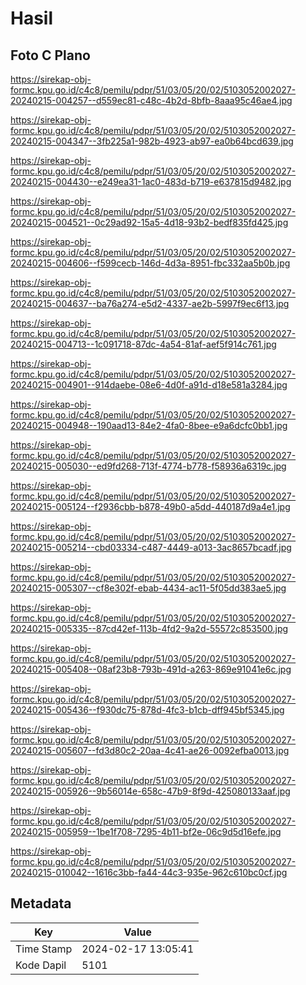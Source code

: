 # Hasil

## Foto C Plano

https://sirekap-obj-formc.kpu.go.id/c4c8/pemilu/pdpr/51/03/05/20/02/5103052002027-20240215-004257--d559ec81-c48c-4b2d-8bfb-8aaa95c46ae4.jpg

https://sirekap-obj-formc.kpu.go.id/c4c8/pemilu/pdpr/51/03/05/20/02/5103052002027-20240215-004347--3fb225a1-982b-4923-ab97-ea0b64bcd639.jpg

https://sirekap-obj-formc.kpu.go.id/c4c8/pemilu/pdpr/51/03/05/20/02/5103052002027-20240215-004430--e249ea31-1ac0-483d-b719-e637815d9482.jpg

https://sirekap-obj-formc.kpu.go.id/c4c8/pemilu/pdpr/51/03/05/20/02/5103052002027-20240215-004521--0c29ad92-15a5-4d18-93b2-bedf835fd425.jpg

https://sirekap-obj-formc.kpu.go.id/c4c8/pemilu/pdpr/51/03/05/20/02/5103052002027-20240215-004606--f599cecb-146d-4d3a-8951-fbc332aa5b0b.jpg

https://sirekap-obj-formc.kpu.go.id/c4c8/pemilu/pdpr/51/03/05/20/02/5103052002027-20240215-004637--ba76a274-e5d2-4337-ae2b-5997f9ec6f13.jpg

https://sirekap-obj-formc.kpu.go.id/c4c8/pemilu/pdpr/51/03/05/20/02/5103052002027-20240215-004713--1c091718-87dc-4a54-81af-aef5f914c761.jpg

https://sirekap-obj-formc.kpu.go.id/c4c8/pemilu/pdpr/51/03/05/20/02/5103052002027-20240215-004901--914daebe-08e6-4d0f-a91d-d18e581a3284.jpg

https://sirekap-obj-formc.kpu.go.id/c4c8/pemilu/pdpr/51/03/05/20/02/5103052002027-20240215-004948--190aad13-84e2-4fa0-8bee-e9a6dcfc0bb1.jpg

https://sirekap-obj-formc.kpu.go.id/c4c8/pemilu/pdpr/51/03/05/20/02/5103052002027-20240215-005030--ed9fd268-713f-4774-b778-f58936a6319c.jpg

https://sirekap-obj-formc.kpu.go.id/c4c8/pemilu/pdpr/51/03/05/20/02/5103052002027-20240215-005124--f2936cbb-b878-49b0-a5dd-440187d9a4e1.jpg

https://sirekap-obj-formc.kpu.go.id/c4c8/pemilu/pdpr/51/03/05/20/02/5103052002027-20240215-005214--cbd03334-c487-4449-a013-3ac8657bcadf.jpg

https://sirekap-obj-formc.kpu.go.id/c4c8/pemilu/pdpr/51/03/05/20/02/5103052002027-20240215-005307--cf8e302f-ebab-4434-ac11-5f05dd383ae5.jpg

https://sirekap-obj-formc.kpu.go.id/c4c8/pemilu/pdpr/51/03/05/20/02/5103052002027-20240215-005335--87cd42ef-113b-4fd2-9a2d-55572c853500.jpg

https://sirekap-obj-formc.kpu.go.id/c4c8/pemilu/pdpr/51/03/05/20/02/5103052002027-20240215-005408--08af23b8-793b-491d-a263-869e91041e6c.jpg

https://sirekap-obj-formc.kpu.go.id/c4c8/pemilu/pdpr/51/03/05/20/02/5103052002027-20240215-005436--f930dc75-878d-4fc3-b1cb-dff945bf5345.jpg

https://sirekap-obj-formc.kpu.go.id/c4c8/pemilu/pdpr/51/03/05/20/02/5103052002027-20240215-005607--fd3d80c2-20aa-4c41-ae26-0092efba0013.jpg

https://sirekap-obj-formc.kpu.go.id/c4c8/pemilu/pdpr/51/03/05/20/02/5103052002027-20240215-005926--9b56014e-658c-47b9-8f9d-425080133aaf.jpg

https://sirekap-obj-formc.kpu.go.id/c4c8/pemilu/pdpr/51/03/05/20/02/5103052002027-20240215-005959--1be1f708-7295-4b11-bf2e-06c9d5d16efe.jpg

https://sirekap-obj-formc.kpu.go.id/c4c8/pemilu/pdpr/51/03/05/20/02/5103052002027-20240215-010042--1616c3bb-fa44-44c3-935e-962c610bc0cf.jpg


## Metadata

| Key        | Value               |
| ---------- | ------------------- |
| Time Stamp | 2024-02-17 13:05:41 |
| Kode Dapil | 5101                |



